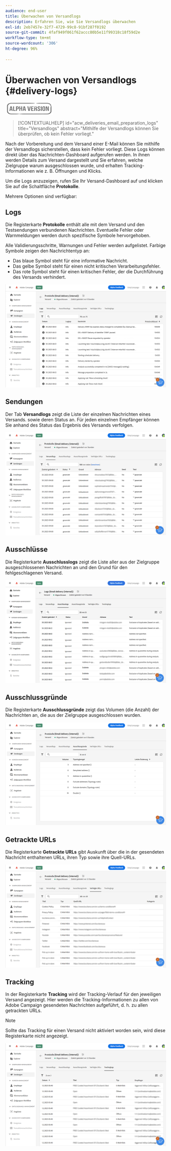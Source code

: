 ```yaml
---
audience: end-user
title: Überwachen von Versandlogs
description: Erfahren Sie, wie Sie Versandlogs überwachen
exl-id: 2eb7457e-32f7-4729-99c8-91bf287f0192
source-git-commit: 4faf949f061f62accc80b5e11f99318c18f59d2e
workflow-type: tm+mt
source-wordcount: '306'
ht-degree: 96%

---
```


# Überwachen von Versandlogs {#delivery-logs}

![](../assets/do-not-localize/badge.png)

>[!CONTEXTUALHELP]
>id="acw_deliveries_email_preparation_logs"
>title="Versandlogs"
>abstract="Mithilfe der Versandlogs können Sie überprüfen, ob kein Fehler vorliegt."

Nach der Vorbereitung und dem Versand einer E-Mail können Sie mithilfe der Versandlogs sicherstellen, dass kein Fehler vorliegt. Diese Logs können direkt über das Nachrichten-Dashboard aufgerufen werden. In ihnen werden Details zum Versand dargestellt und Sie erfahren, welche Zielgruppe warum ausgeschlossen wurde, und erhalten Tracking-Informationen wie z. B. Öffnungen und Klicks.

Um die Logs anzuzeigen, rufen Sie Ihr Versand-Dashboard auf und klicken Sie auf die Schaltfläche **Protokolle**.

Mehrere Optionen sind verfügbar:

## Logs

Die Registerkarte **Protokolle** enthält alle mit dem Versand und den Testsendungen verbundenen Nachrichten. Eventuelle Fehler oder Warnmeldungen werden durch spezifische Symbole hervorgehoben.

Alle Validierungsschritte, Warnungen und Fehler werden aufgelistet. Farbige Symbole zeigen den Nachrichtentyp an:

* Das blaue Symbol steht für eine informative Nachricht.
* Das gelbe Symbol steht für einen nicht kritischen Verarbeitungsfehler.
* Das rote Symbol steht für einen kritischen Fehler, der die Durchführung des Versands verhindert.

![](assets/logs.png)

## Sendungen

Der Tab **Versandlogs** zeigt die Liste der einzelnen Nachrichten eines Versands. sowie deren Status an. Für jeden einzelnen Empfänger können Sie anhand des Status das Ergebnis des Versands verfolgen.

![](assets/logs2.png)

## Ausschlüsse

Die Registerkarte **Ausschlusslogs** zeigt die Liste aller aus der Zielgruppe ausgeschlossenen Nachrichten an und den Grund für den fehlgeschlagenen Versand.

![](assets/logs3.png)

## Ausschlussgründe

Die Registerkarte **Ausschlussgründe** zeigt das Volumen (die Anzahl) der Nachrichten an, die aus der Zielgruppe ausgeschlossen wurden.

![](assets/logs4.png)

## Getrackte URLs

Die Registerkarte **Getrackte URLs** gibt Auskunft über die in der gesendeten Nachricht enthaltenen URLs, ihren Typ sowie ihre Quell-URLs.

![](assets/logs5.png)

## Tracking

In der Registerkarte **Tracking** wird der Tracking-Verlauf für den jeweiligen Versand angezeigt. Hier werden die Tracking-Informationen zu allen von Adobe Campaign gesendeten Nachrichten aufgeführt, d. h. zu allen getrackten URLs.

>[!NOTE]
>
>Sollte das Tracking für einen Versand nicht aktiviert worden sein, wird diese Registerkarte nicht angezeigt.

![](assets/logs6.png)
